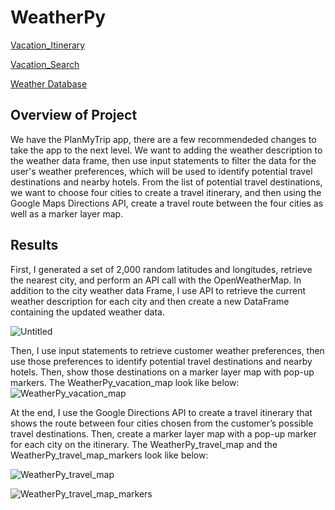 # WeatherPy

[Vacation_Itinerary](https://github.com/lindaxie7/Plan-My-Trip/blob/main/Vacation_Itinerary/Vacation_Itinerary.ipynb)

[Vacation_Search](https://github.com/lindaxie7/Plan-My-Trip/blob/main/Vacation_Search/Vacation_Search.ipynb)

[Weather Database](https://github.com/lindaxie7/Income-Prediction/blob/main/app.py)

## Overview of Project

We have the PlanMyTrip app, there are a few recommendeded changes to take the app to the next level. We want to adding the weather description to the weather data frame, then use input statements to filter the data for the user's weather preferences, which will be used to identify potential travel destinations and nearby hotels. From the list of potential travel destinations, we want to choose four cities to create a travel itinerary, and then using the Google Maps Directions API, create a travel route between the four cities as well as a marker layer map.


## Results

First, I generated a set of 2,000 random latitudes and longitudes, retrieve the nearest city, and perform an API call with the OpenWeatherMap. In addition to the city weather data Frame, I use API to retrieve the current weather description for each city and then create a new DataFrame containing the updated weather data. 

![Untitled](https://user-images.githubusercontent.com/38533045/129505378-1310b384-c4b9-4bae-ab9f-be1bea70a27b.png)


Then, I use input statements to retrieve customer weather preferences, then use those preferences to identify potential travel destinations and nearby hotels. Then, show those destinations on a marker layer map with pop-up markers. The WeatherPy_vacation_map look like below: 
![WeatherPy_vacation_map](https://user-images.githubusercontent.com/38533045/129505449-3a389e9d-4ade-402e-acf7-345038a59020.png)


At the end, I use the Google Directions API to create a travel itinerary that shows the route between four cities chosen from the customer’s possible travel destinations. Then, create a marker layer map with a pop-up marker for each city on the itinerary. The WeatherPy_travel_map and the WeatherPy_travel_map_markers look like below:

![WeatherPy_travel_map](https://user-images.githubusercontent.com/38533045/129505489-6326d566-3572-4dc0-9b08-657c4c344cb5.png)


![WeatherPy_travel_map_markers](https://user-images.githubusercontent.com/38533045/129505791-69e32b0c-3094-4758-bd7f-89d3798ecee9.png)








